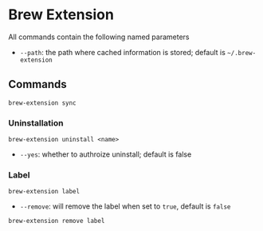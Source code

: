 # Brew Extension

All commands contain the following named parameters
- `--path`: the path where cached information is stored; default is `~/.brew-extension`

## Commands

```
brew-extension sync
```

### Uninstallation

```
brew-extension uninstall <name>
```

- `--yes`: whether to authroize uninstall; default is false

### Label

```
brew-extension label
```

- `--remove`: will remove the label when set to `true`, default is `false`

```
brew-extension remove label
```
